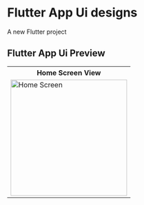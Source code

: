 # Flutter App Ui designs

A new Flutter project



## Flutter App Ui Preview


<table>
  
  
<tr>                    
   
   <th>Home Screen View</th>

</tr>
  
  
  
  
<tr>

<td>

<img src="https://github.com/mdsomad/flutter_app_ui_designs/assets/103892160/3920e6a1-a3d3-4730-8190-b4b443994af0" alt="Home Screen" width="270"/>

</td>
  

</tr>

</table>


